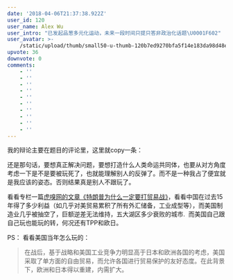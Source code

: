 ```yaml
---
date: '2018-04-06T21:37:38.922Z'
user_id: 120
user_name: Alex Wu
user_intro: "已发起品葱多元化运动，未来一段时间只提只答非政治化话题\U0001F602"
user_avatar: >-
    /static/upload/thumb/small50-u-thumb-120b7ed9270bfa5f14e183da98d48ee79ddc81ab986.png
upvote: 36
downvote: 0
comments:
    - ''
    - ''
    - ''
    - ''
    - ''
    - ''
    - ''
    - ''
    - ''
    - ''
---
```


我的辩论主要在题目的评论里，这里就copy一条：

还是那句话，要想真正解决问题，要想打造什么人类命运共同体，也要从对方角度考虑一下是不是要被玩死了，也就能理解别人的反弹了。而不是一种我占了便宜就是我应该的姿态。否则结果真是别人不跟玩了。

看看专栏一篇[虎嗅网的文章《特朗普为什么一定要打贸易战》](https://www.pin-cong.com/p/62733/)，看看中国在过去15年得了多少利益（如几乎对美贸易累积了所有外汇储备，工业成型等），而美国制造业几乎被抽空了，巨额逆差无法维持，五大湖区多少衰败的城市.  而美国自己跟自己玩也能玩的转，何况还有TPP和欧日。

  

PS： 看看美国当年怎么玩的：

> 在战后，基于战略和美国工业竞争力明显高于日本和欧洲各国的考虑，美国采取了单方面的自由贸易，而允许各国进行贸易保护的友好态度。在此背景下，欧洲和日本得以重建，内需扩大。
